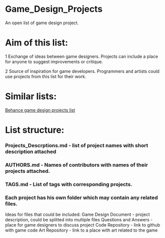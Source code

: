 # Game_Design_Projects
An open list of game design project.

# Aim of this list:
1 Exchange of ideas between game designers. Projects can include a place for anyone to suggest improvements or critique.

2 Source of inspiration for game developers. Programmers and artists could use projects from this list for their work.


# Similar lists:
[Behance game design projects list](https://www.behance.net/search/projects?field=game+design)


# List structure:
### Projects_Descrptions.md - list of project names with short description attached

### AUTHORS.md - Names of contributors with names of their projects attached.

### TAGS.md - List of tags with corresponding projects.

### Each project has his own folder which may contain any related files.
Ideas for files that could be included:
Game Design Document - project description, could be splitted into multiple files
Questions and Answers - place for game designers to discuss project
Code Repository - link to github with game code
Art Repository - link to a place with art related to the game
